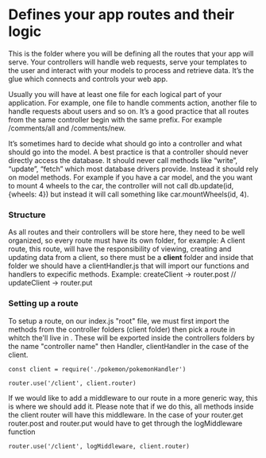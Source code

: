 # Defines your app routes and their logic

This is the folder where you will be defining all the routes that your app will serve. Your controllers will handle web requests, serve your templates to the user and interact with your models to process and retrieve data. It’s the glue which connects and controls your web app.

Usually you will have at least one file for each logical part of your application. For example, one file to handle comments action, another file to handle requests about users and so on. It’s a good practice that all routes from the same controller begin with the same prefix. For example /comments/all and /comments/new.

It’s sometimes hard to decide what should go into a controller and what should go into the model. A best practice is that a controller should never directly access the database. It should never call methods like “write”, “update”, “fetch” which most database drivers provide. Instead it should rely on model methods. For example if you have a car model, and the you want to mount 4 wheels to the car, the controller will not call db.update(id, {wheels: 4}) but instead it will call something like car.mountWheels(id, 4).

### Structure 
As all routes and their controllers will be store here, they need to be well organized, so every route must have its own folder, for example: A client route, this route, will have the responsibility of viewing, creating and updating data from a client, so there must be a **client** folder and inside that folder we should have a clientHandler.js that will import our functions and handlers to expecific methods. Example: createClient -> router.post // updateClient -> router.put

### Setting up a route

To setup a route, on our index.js "root" file, we must first import the methods from the controller folders (client folder) then pick a route in whitch the'll live in . These will be exported inside the controllers folders by the name "controller name" then Handler, clientHandler in the case of the client.

```
const client = require('./pokemon/pokemonHandler')

router.use('/client', client.router)
```

If we would like to add a middleware to our route in a more generic way, this is where we should add it. Please note that if we do this, all methods inside the client router will have this middleware. In the case of your router.get router.post and router.put would have to get through the logMiddleware function

```
router.use('/client', logMiddleware, client.router)
```